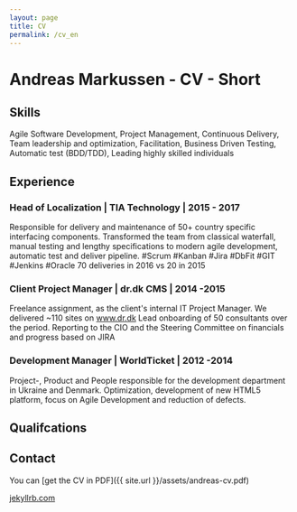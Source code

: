 ```yaml
---
layout: page
title: CV
permalink: /cv_en
---
```


# Andreas Markussen - CV - Short

## Skills
Agile Software Development, Project Management, Continuous Delivery, Team leadership and optimization, Facilitation, Business Driven Testing, Automatic test (BDD/TDD), 
Leading highly skilled individuals


## Experience
### Head of Localization | TIA Technology | 2015 - 2017
Responsible for delivery and maintenance of 50+ country specific interfacing components.
Transformed the team from classical waterfall, manual testing and lengthy specifications to modern agile development, automatic test and deliver pipeline.
#Scrum #Kanban #Jira #DbFit #GIT #Jenkins #Oracle
70 deliveries in 2016 vs 20 in 2015

### Client Project Manager | dr.dk CMS | 2014 -2015
Freelance assignment, as the client's internal IT Project Manager. We delivered ~110 sites on www.dr.dk
Lead onboarding of 50 consultants over the period.
Reporting to the CIO and the Steering Committee on financials and progress based on JIRA

### Development Manager | WorldTicket | 2012 -2014
Project-, Product and People responsible for the development department in Ukraine and Denmark.
Optimization, development of new HTML5 platform, focus on Agile Development and reduction of defects.


## Qualifcations

## Contact

You can [get the CV in PDF]({{ site.url }}/assets/andreas-cv.pdf)


[jekyllrb.com](https://jekyllrb.com/)


